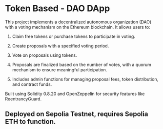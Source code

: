 # Token Based - DAO DApp

This project implements a decentralized autonomous organization (DAO) with a voting mechanism on the Ethereum blockchain. It allows users to:

1. Claim free tokens or purchase tokens to participate in voting.

2. Create proposals with a specified voting period.

3. Vote on proposals using tokens.

4. Proposals are finalized based on the number of votes, with a quorum mechanism to ensure meaningful participation.

5. Includes admin functions for managing proposal fees, token distribution, and contract funds.

Built using Solidity 0.8.20 and OpenZeppelin for security features like ReentrancyGuard.

## Deployed on Sepolia Testnet, requires Sepolia ETH to function.
